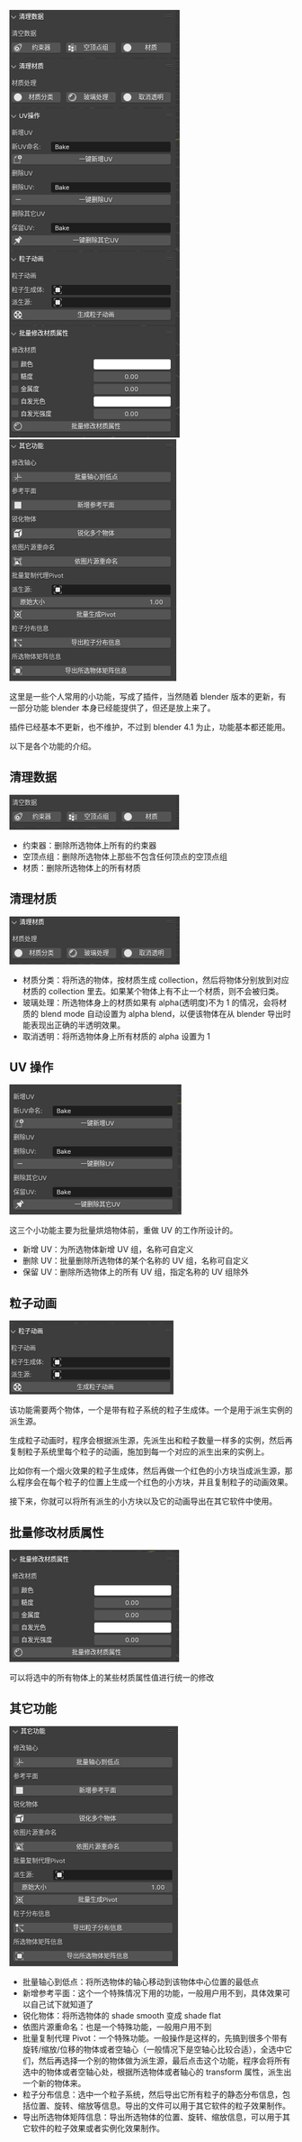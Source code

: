 ![界面截图1](asset/img/1719179658917.png)
![界面截图2](asset/img/image.png)

这里是一些个人常用的小功能，写成了插件，当然随着 blender 版本的更新，有一部分功能 blender 本身已经能提供了，但还是放上来了。

插件已经基本不更新，也不维护，不过到 blender 4.1 为止，功能基本都还能用。

以下是各个功能的介绍。

## 清理数据

![清空数据](asset/img/image-1.png)

- 约束器：删除所选物体上所有的约束器
- 空顶点组：删除所选物体上那些不包含任何顶点的空顶点组
- 材质：删除所选物体上的所有材质

## 清理材质

![材质处理](asset/img/image-2.png)

- 材质分类：将所选的物体，按材质生成 collection，然后将物体分别放到对应材质的 collection 里去。如果某个物体上有不止一个材质，则不会被归类。
- 玻璃处理：所选物体身上的材质如果有 alpha(透明度)不为 1 的情况，会将材质的 blend mode 自动设置为 alpha blend，以便该物体在从 blender 导出时能表现出正确的半透明效果。
- 取消透明：将所选物体身上所有材质的 alpha 设置为 1

## UV 操作

![UV](asset/img/image-3.png)

这三个小功能主要为批量烘焙物体前，重做 UV 的工作所设计的。

- 新增 UV：为所选物体新增 UV 组，名称可自定义
- 删除 UV：批量删除所选物体的某个名称的 UV 组，名称可自定义
- 保留 UV：删除所选物体上的所有 UV 组，指定名称的 UV 组除外

## 粒子动画

![动画](asset/img/image-4.png)

该功能需要两个物体，一个是带有粒子系统的粒子生成体。一个是用于派生实例的派生源。

生成粒子动画时，程序会根据派生源，先派生出和粒子数量一样多的实例，然后再复制粒子系统里每个粒子的动画，施加到每一个对应的派生出来的实例上。

比如你有一个烟火效果的粒子生成体，然后再做一个红色的小方块当成派生源，那么程序会在每个粒子的位置上生成一个红色的小方块，并且复制粒子的动画效果。

接下来，你就可以将所有派生的小方块以及它的动画导出在其它软件中使用。

## 批量修改材质属性

![alt text](asset/img/image-5.png)

可以将选中的所有物体上的某些材质属性值进行统一的修改

## 其它功能

![alt text](asset/img/image-6.png)

- 批量轴心到低点：将所选物体的轴心移动到该物体中心位置的最低点
- 新增参考平面：这个一个特殊情况下用的功能，一般用户用不到，具体效果可以自己试下就知道了
- 锐化物体：将所选物体的 shade smooth 变成 shade flat
- 依图片源重命名：也是一个特殊功能，一般用户用不到
- 批量复制代理 Pivot：一个特殊功能。一般操作是这样的，先搞到很多个带有旋转/缩放/位移的物体或者空轴心（一般情况下是空轴心比较合适），全选中它们，然后再选择一个别的物体做为派生源，最后点击这个功能，程序会将所有选中的物体或者空轴心处，根据所选物体或者轴心的 transform 属性，派生出一个新的物体来。
- 粒子分布信息：选中一个粒子系统，然后导出它所有粒子的静态分布信息，包括位置、旋转、缩放等信息。导出的文件可以用于其它软件的粒子效果制作。
- 导出所选物体矩阵信息：导出所选物体的位置、旋转、缩放信息，可以用于其它软件的粒子效果或者实例化效果制作。
